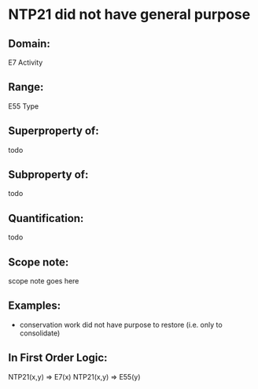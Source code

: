 # NTP21 did not have general purpose

## Domain: 

E7 Activity

## Range: 

E55 Type

## Superproperty of: 

todo

## Subproperty of: 

todo

## Quantification: 

todo

## Scope note: 

scope note goes here

## Examples: 

* conservation work did not have purpose to restore (i.e. only to consolidate)

## In First Order Logic: 

NTP21(x,y) ⇒ E7(x)
NTP21(x,y) ⇒ E55(y)

